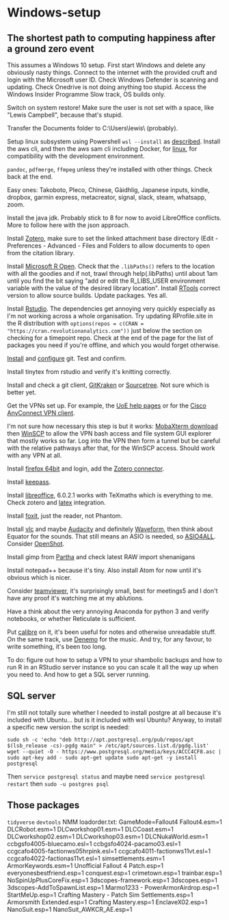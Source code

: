# Windows-setup
## The shortest path to computing happiness after a ground zero event
This assumes a Windows 10 setup.  First start Windows and delete any obviously nasty things.  Connect to the internet with the provided cruft and login with the Microsoft user ID.  Check Windows Defender is scanning and updating.  Check Onedrive is not doing anything too stupid.  Access the Windows Insider Programme Slow track, OS builds only.

Switch on system restore!
Make sure the user is not set with a space, like "Lewis Campbell", because that's stupid.

Transfer the Documents folder to C:\Users\lewis\ (probably).

Setup linux subsystem using Powershell `wsl --install` as [described](https://docs.microsoft.com/en-us/windows/wsl/install). Install the aws cli, and then the aws sam cli including Docker, for [linux](https://docs.aws.amazon.com/serverless-application-model/latest/developerguide/serverless-sam-cli-install-linux.html), for compatibility with the development environment.

`pandoc`, `pdfmerge`, `ffmpeg` unless they're installed with other things. Check back at the end.

Easy ones: Takoboto, Pleco, Chinese, Gàidhlig, Japanese inputs, kindle, dropbox, garmin express, metacreator, signal, slack, steam, whatsapp, zoom.

Install the java jdk.  Probably stick to 8 for now to avoid LibreOffice conflicts. More to follow here with the json approach.

Install [Zotero](https://www.zotero.org/), make sure to set the linked attachment base directory (Edit - Preferences - Advanced - Files and Folders to allow documents to open from the citation library.

Install [Microsoft R Open](https://mran.microsoft.com/download/). Check that the `.libPaths()` refers to the location with all the goodies and if not, trawl through help(.libPaths) until about 1am until you find the bit saying "add or edit the R_LIBS_USER environment variable with the value of the desired library location". Install [RTools](https://cran.r-project.org/bin/windows/Rtools/) correct version to allow source builds. Update packages.  Yes all.

Install [Rstudio](https://www.rstudio.com/products/rstudio/download/).  The dependencies get annoying very quickly especially as I'm not working across a whole organisation. Try updating RProfile.site in the R distribution with `options(repos = c(CRAN = "https://cran.revolutionanalytics.com"))` just below the section on checking for a timepoint repo. Check at the end of the page for the list of packages you need if you're offline, and which you would forget otherwise.

[Install](https://git-for-windows.github.io/) and [configure](happygitwithr) git.  Test and confirm.

Install tinytex from rstudio and verify it's knitting correctly.

Install and check a git client, [GitKraken](https://www.gitkraken.com/) or [Sourcetree](https://www.sourcetreeapp.com/).  Not sure which is better yet.

Get the VPNs set up.  For example, the [UoE help pages](https://www.ed.ac.uk/information-services/computing/desktop-personal/vpn) or for the [Cisco AnyConnect VPN client](https://www.ed.ac.uk/information-services/computing/desktop-personal/vpn/vpn-cisco-client/cisco-anyconnect-ssl-client-windows).

I'm not sure how necessary this step is but it works: [MobaXterm download](https://mobaxterm.mobatek.net/download.html) then [WinSCP](https://winscp.net/eng/download.php) to allow the VPN bash access and file system GUI explorer that mostly works so far.  Log into the VPN then form a tunnel but be careful with the relative pathways after that, for the WinSCP access.  Should work with any VPN at all.  

Install [firefox 64bit](https://www.mozilla.org/en-US/firefox/) and login, add the [Zotero connector](https://www.zotero.org/download/connectors).

Install [keepass](https://keepass.info/).

Install [libreoffice](https://www.libreoffice.org/download/download/), 6.0.2.1 works with TeXmaths which is everything to me. Check zotero and [latex](https://extensions.libreoffice.org/extensions/texmaths-1) integration.

Install [foxit](https://www.foxitsoftware.com/pdf-reader/), just the reader, not Phantom.

Install [vlc](https://get.videolan.org/vlc/2.2.6/win64/vlc-2.2.6-win64.exe) and maybe [Audacity](https://www.fosshub.com/Audacity.html/audacity-win-2.1.3.exe) and definitely [Waveform](https://www.tracktion.com/products/waveform-free), then think about Equator for the sounds. That still means an ASIO is needed, so [ASIO4ALL](https://www.asio4all.org/). Consider [OpenShot](https://www.openshot.org/).

Install gimp from [Partha](https://www.partha.com/) and check latest RAW import shenanigans

Install notepad++ because it's tiny. Also install Atom for now until it's obvious which is nicer.

Consider [teamviewer](https://www.teamviewer.com/en/download/windows/), it's surprisingly small, best for meetings5 and I don't have any proof it's watching me at my ablutions.

Have a think about the very annoying Anaconda for python 3 and verify notebooks, or whether Reticulate is sufficient.

Put [calibre](https://calibre-ebook.com/download_windows64) on it, it's been useful for notes and otherwise unreadable stuff.  On the same track, use [Denemo](http://www.denemo.org/downloads-page/) for the music.  And try, for any favour, to write something,  it's been too long.

To do: figure out how to setup a VPN to your shambolic backups and how to run R in an RStudio server instance so you can scale it all the way up when you need to.  And how to get a SQL server running.

## SQL server 
I'm still not totally sure whether I needed to install postgre at all because it's included with Ubuntu... but is it included with wsl Ubuntu? Anyway, to install a specific new version the script is needed:

`sudo sh -c 'echo "deb http://apt.postgresql.org/pub/repos/apt $(lsb_release -cs)-pgdg main" > /etc/apt/sources.list.d/pgdg.list'
wget --quiet -O - https://www.postgresql.org/media/keys/ACCC4CF8.asc | sudo apt-key add -
sudo apt-get update
sudo apt-get -y install postgresql`

Then
`service postgresql status`
and maybe need
`service postgresql restart`
then
`sudo -u postgres psql`

## Those packages
`tidyverse`
`devtools`
NMM loadorder.txt:
GameMode=Fallout4
Fallout4.esm=1
DLCRobot.esm=1
DLCworkshop01.esm=1
DLCCoast.esm=1
DLCworkshop02.esm=1
DLCworkshop03.esm=1
DLCNukaWorld.esm=1
ccbgsfo4005-bluecamo.esl=1
ccbgsfo4024-pacamo03.esl=1
ccgcafo4005-factionws05hrpink.esl=1
ccgcafo4011-factionws11vt.esl=1
ccgcafo4022-factionas11vt.esl=1
simsettlements.esm=1
ArmorKeywords.esm=1
Unofficial Fallout 4 Patch.esp=1
everyonesbestfriend.esp=1
conquest.esp=1
crimetown.esp=1
trainbar.esp=1
NoSpinUpPlusCoreFix.esp=1
3dscopes-framework.esp=1
3dscopes.esp=1
3dscopes-AddToSpawnList.esp=1
Marmo1233 - PowerArmorAirdrop.esp=1
StartMeUp.esp=1
Crafting Mastery - Patch Sim Settlements.esp=1
Armorsmith Extended.esp=1
Crafting Mastery.esp=1
EnclaveX02.esp=1
NanoSuit.esp=1
NanoSuit_AWKCR_AE.esp=1
